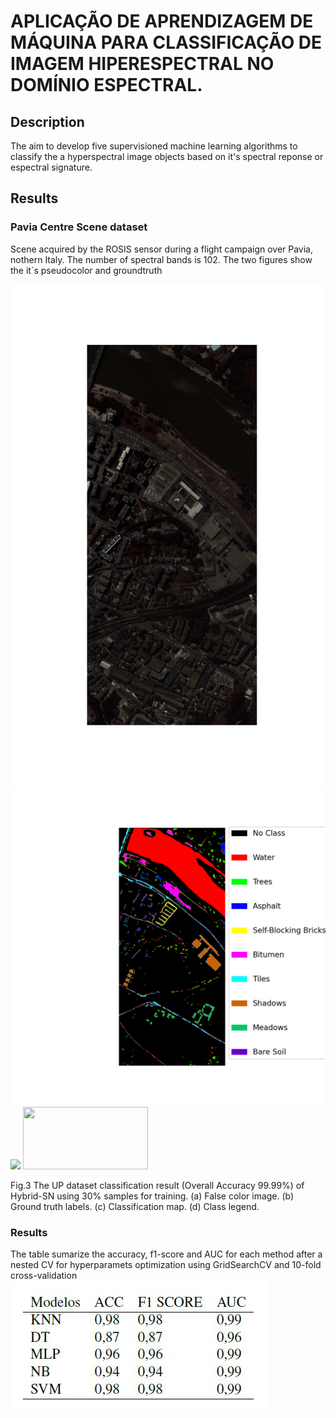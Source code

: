 # APLICAÇÃO DE APRENDIZAGEM DE MÁQUINA PARA CLASSIFICAÇÃO DE IMAGEM HIPERESPECTRAL NO DOMÍNIO ESPECTRAL.

## Description

The  aim to develop five supervisioned machine learning algorithms to classify the a hyperspectral image objects based on it's spectral reponse or espectral signature.

## Results

### Pavia Centre Scene dataset

Scene acquired by the ROSIS sensor during a flight campaign over Pavia, nothern Italy. The number of spectral bands is 102. The two figures show the it´s pseudocolor and groundtruth

<img src="figures/pavia.png"/> <img src="figures/pavia_gt.png"/> <img src="figure/UP-Pr.jpg"/> <img src="figure/UP_legend.jpg" width="200" height="100"/>

Fig.3  The UP dataset classification result (Overall Accuracy 99.99%) of Hybrid-SN using 30% samples for training. (a) False color image. (b) Ground truth labels. (c) Classification map. (d) Class legend.

### Results
The table sumarize the accuracy, f1-score and AUC for each method after a nested CV for hyperparamets optimization using GridSearchCV and 10-fold cross-validation
<img src="figures/results.JPG"/>
